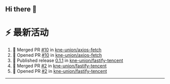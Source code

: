 ## Hi there 👋

<!--

**Here are some ideas to get you started:**

🙋‍♀️ A short introduction - what is your organization all about?
🌈 Contribution guidelines - how can the community get involved?
👩‍💻 Useful resources - where can the community find your docs? Is there anything else the community should know?
🍿 Fun facts - what does your team eat for breakfast?
🧙 Remember, you can do mighty things with the power of [Markdown](https://docs.github.com/github/writing-on-github/getting-started-with-writing-and-formatting-on-github/basic-writing-and-formatting-syntax)
-->


# ⚡ 最新活动

<!--START_SECTION:activity-->
1. 🎉 Merged PR [#10](https://github.com/kne-union/axios-fetch/pull/10) in [kne-union/axios-fetch](https://github.com/kne-union/axios-fetch)
2. 💪 Opened PR [#10](https://github.com/kne-union/axios-fetch/pull/10) in [kne-union/axios-fetch](https://github.com/kne-union/axios-fetch)
3. 🚀 Published release [0.1.1](https://github.com/kne-union/fastify-tencent/releases/tag/0.1.1) in [kne-union/fastify-tencent](https://github.com/kne-union/fastify-tencent)
4. 🎉 Merged PR [#2](https://github.com/kne-union/fastify-tencent/pull/2) in [kne-union/fastify-tencent](https://github.com/kne-union/fastify-tencent)
5. 💪 Opened PR [#2](https://github.com/kne-union/fastify-tencent/pull/2) in [kne-union/fastify-tencent](https://github.com/kne-union/fastify-tencent)
<!--END_SECTION:activity-->

---
